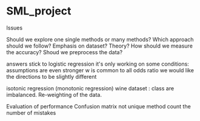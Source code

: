# SML_project

Issues 

Should we explore one single methods or many methods? 
Which approach should we follow? Emphasis on dataset? Theory? 
How should we measure the accuracy? 
Shoud we preprocess the data? 

answers
stick to logistic regression
it's only working on some conditions: assumptions are even stronger
w is common to all odds ratio
we would like the directions to be slightly different 

isotonic regression (monotonic regression)
wine dataset : class are imbalanced. Re-weighting of the data.

Evaluation of performance
Confusion matrix
not unique method
count the number of mistakes
